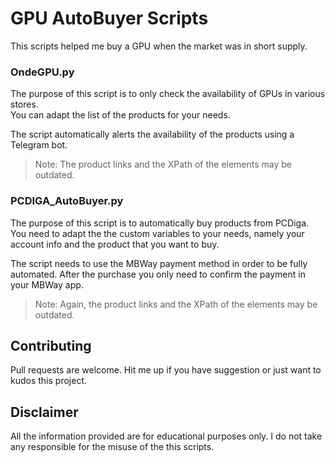 # GPU AutoBuyer Scripts

This scripts helped me buy a GPU when the market was in short supply.


### OndeGPU.py
The purpose of this script is to only check the availability of GPUs in various stores.\
You can adapt the list of the products for your needs.

The script automatically alerts the availability of the products using a Telegram bot.

> Note: The product links and the XPath of the elements may be outdated.

### PCDIGA_AutoBuyer.py
The purpose of this script is to automatically buy products from PCDiga.\
You need to adapt the the custom variables to your needs, namely your account info and the product that you want to buy.

The script needs to use the MBWay payment method in order to be fully automated. After the purchase you only need to confirm the payment in your MBWay app.

> Note: Again, the product links and the XPath of the elements may be outdated.

## Contributing

Pull requests are welcome. Hit me up if you have suggestion or just want to kudos this project.

## Disclaimer

All the information provided are for educational purposes only. I do not take any responsible for the misuse of the this scripts.
